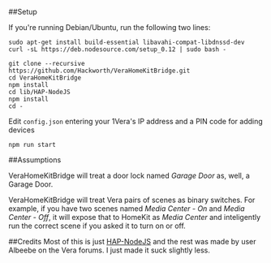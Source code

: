 ##Setup

If you're running Debian/Ubuntu, run the following two lines:
```
sudo apt-get install build-essential libavahi-compat-libdnssd-dev
curl -sL https://deb.nodesource.com/setup_0.12 | sudo bash -
```

```
git clone --recursive https://github.com/Hackworth/VeraHomeKitBridge.git
cd VeraHomeKitBridge
npm install
cd lib/HAP-NodeJS
npm install
cd -
```

Edit `config.json` entering your 1Vera's IP address and a PIN code for
adding devices

`npm run start`

##Assumptions

VeraHomeKitBridge will treat a door lock named *Garage Door* as, well, a
Garage Door.

VeraHomeKitBridge will treat Vera pairs of scenes as binary switches.
For example, if you have two scenes named *Media Center - On* and
*Media Center - Off*, it will expose that to HomeKit as *Media Center*
and inteligently run the correct scene if you asked it to turn on or
off.

##Credits
Most of this is just [HAP-NodeJS](https://github.com/KhaosT/HAP-NodeJS)
and the rest was made by user Albeebe on the Vera forums. I just made it
suck slightly less.
